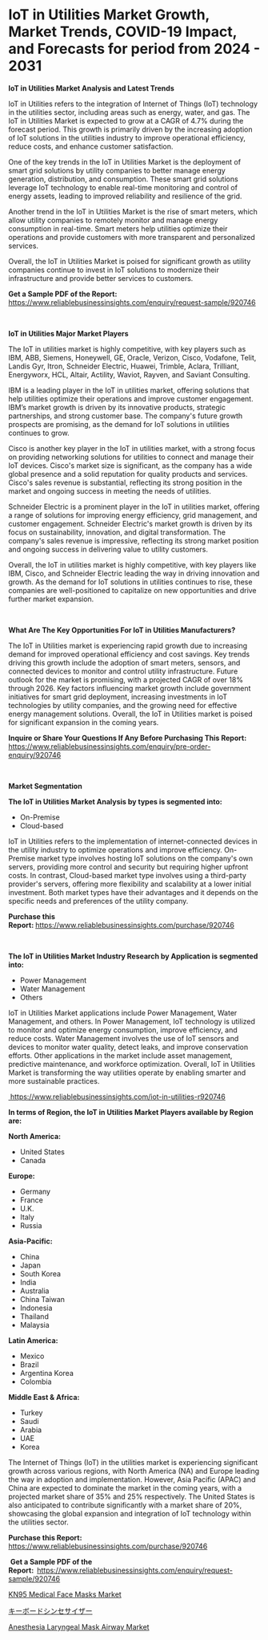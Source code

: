 <p><h1>IoT in Utilities Market Growth, Market Trends, COVID-19 Impact, and Forecasts for period from 2024 - 2031</h1></p><p><strong>IoT in Utilities Market Analysis and Latest Trends</strong></p>
<p><p>IoT in Utilities refers to the integration of Internet of Things (IoT) technology in the utilities sector, including areas such as energy, water, and gas. The IoT in Utilities Market is expected to grow at a CAGR of 4.7% during the forecast period. This growth is primarily driven by the increasing adoption of IoT solutions in the utilities industry to improve operational efficiency, reduce costs, and enhance customer satisfaction.</p><p>One of the key trends in the IoT in Utilities Market is the deployment of smart grid solutions by utility companies to better manage energy generation, distribution, and consumption. These smart grid solutions leverage IoT technology to enable real-time monitoring and control of energy assets, leading to improved reliability and resilience of the grid.</p><p>Another trend in the IoT in Utilities Market is the rise of smart meters, which allow utility companies to remotely monitor and manage energy consumption in real-time. Smart meters help utilities optimize their operations and provide customers with more transparent and personalized services.</p><p>Overall, the IoT in Utilities Market is poised for significant growth as utility companies continue to invest in IoT solutions to modernize their infrastructure and provide better services to customers.</p></p>
<p><strong>Get a Sample PDF of the Report:&nbsp;</strong> <a href="https://www.reliablebusinessinsights.com/enquiry/request-sample/920746">https://www.reliablebusinessinsights.com/enquiry/request-sample/920746</a></p>
<p>&nbsp;</p>
<p><strong>IoT in Utilities Major Market Players</strong></p>
<p><p>The IoT in utilities market is highly competitive, with key players such as IBM, ABB, Siemens, Honeywell, GE, Oracle, Verizon, Cisco, Vodafone, Telit, Landis Gyr, Itron, Schneider Electric, Huawei, Trimble, Aclara, Trilliant, Energyworx, HCL, Altair, Actility, Waviot, Rayven, and Saviant Consulting.</p><p>IBM is a leading player in the IoT in utilities market, offering solutions that help utilities optimize their operations and improve customer engagement. IBM’s market growth is driven by its innovative products, strategic partnerships, and strong customer base. The company's future growth prospects are promising, as the demand for IoT solutions in utilities continues to grow.</p><p>Cisco is another key player in the IoT in utilities market, with a strong focus on providing networking solutions for utilities to connect and manage their IoT devices. Cisco's market size is significant, as the company has a wide global presence and a solid reputation for quality products and services. Cisco's sales revenue is substantial, reflecting its strong position in the market and ongoing success in meeting the needs of utilities.</p><p>Schneider Electric is a prominent player in the IoT in utilities market, offering a range of solutions for improving energy efficiency, grid management, and customer engagement. Schneider Electric's market growth is driven by its focus on sustainability, innovation, and digital transformation. The company's sales revenue is impressive, reflecting its strong market position and ongoing success in delivering value to utility customers.</p><p>Overall, the IoT in utilities market is highly competitive, with key players like IBM, Cisco, and Schneider Electric leading the way in driving innovation and growth. As the demand for IoT solutions in utilities continues to rise, these companies are well-positioned to capitalize on new opportunities and drive further market expansion.</p></p>
<p>&nbsp;</p>
<p><strong>What Are The Key Opportunities For IoT in Utilities Manufacturers?</strong></p>
<p><p>The IoT in Utilities market is experiencing rapid growth due to increasing demand for improved operational efficiency and cost savings. Key trends driving this growth include the adoption of smart meters, sensors, and connected devices to monitor and control utility infrastructure. Future outlook for the market is promising, with a projected CAGR of over 18% through 2026. Key factors influencing market growth include government initiatives for smart grid deployment, increasing investments in IoT technologies by utility companies, and the growing need for effective energy management solutions. Overall, the IoT in Utilities market is poised for significant expansion in the coming years.</p></p>
<p><strong>Inquire or Share Your Questions If Any Before Purchasing This Report:</strong> <a href="https://www.reliablebusinessinsights.com/enquiry/pre-order-enquiry/920746">https://www.reliablebusinessinsights.com/enquiry/pre-order-enquiry/920746</a></p>
<p>&nbsp;</p>
<p><strong>Market Segmentation</strong></p>
<p><strong>The IoT in Utilities Market Analysis by types is segmented into:</strong></p>
<p><ul><li>On-Premise</li><li>Cloud-based</li></ul></p>
<p><p>IoT in Utilities refers to the implementation of internet-connected devices in the utility industry to optimize operations and improve efficiency. On-Premise market type involves hosting IoT solutions on the company's own servers, providing more control and security but requiring higher upfront costs. In contrast, Cloud-based market type involves using a third-party provider's servers, offering more flexibility and scalability at a lower initial investment. Both market types have their advantages and it depends on the specific needs and preferences of the utility company.</p></p>
<p><strong>Purchase this Report:&nbsp;</strong><a href="https://www.reliablebusinessinsights.com/purchase/920746">https://www.reliablebusinessinsights.com/purchase/920746</a></p>
<p>&nbsp;</p>
<p><strong>The IoT in Utilities Market Industry Research by Application is segmented into:</strong></p>
<p><ul><li>Power Management</li><li>Water Management</li><li>Others</li></ul></p>
<p><p>IoT in Utilities Market applications include Power Management, Water Management, and others. In Power Management, IoT technology is utilized to monitor and optimize energy consumption, improve efficiency, and reduce costs. Water Management involves the use of IoT sensors and devices to monitor water quality, detect leaks, and improve conservation efforts. Other applications in the market include asset management, predictive maintenance, and workforce optimization. Overall, IoT in Utilities Market is transforming the way utilities operate by enabling smarter and more sustainable practices.</p></p>
<p><a href="https://www.reliablebusinessinsights.com/iot-in-utilities-r920746">&nbsp;https://www.reliablebusinessinsights.com/iot-in-utilities-r920746</a></p>
<p><strong>In terms of Region, the IoT in Utilities Market Players available by Region are:</strong></p>
<p>
    <p> <strong> North America: </strong>
        <ul>
            <li>United States</li>
            <li>Canada</li>
        </ul>
        </p> 
    <p> <strong> Europe: </strong>
        <ul>
            <li>Germany</li>
            <li>France</li>
            <li>U.K.</li>
            <li>Italy</li>
            <li>Russia</li>
        </ul>
        </p> 
    <p> <strong> Asia-Pacific: </strong>
        <ul>
            <li>China</li>
            <li>Japan</li>
            <li>South Korea</li>
            <li>India</li>
            <li>Australia</li>
            <li>China Taiwan</li>
            <li>Indonesia</li>
            <li>Thailand</li>
            <li>Malaysia</li>
        </ul>
        </p> 
    <p> <strong> Latin America: </strong>
        <ul>
            <li>Mexico</li>
            <li>Brazil</li>
            <li>Argentina Korea</li>
            <li>Colombia</li>
        </ul>
        </p> 
    <p> <strong> Middle East & Africa: </strong>
        <ul>
            <li>Turkey</li>
            <li>Saudi</li>
            <li>Arabia</li>
            <li>UAE</li>
            <li>Korea</li>
        </ul>
    </p>
    </p>
<p><p>The Internet of Things (IoT) in the utilities market is experiencing significant growth across various regions, with North America (NA) and Europe leading the way in adoption and implementation. However, Asia Pacific (APAC) and China are expected to dominate the market in the coming years, with a projected market share of 35% and 25% respectively. The United States is also anticipated to contribute significantly with a market share of 20%, showcasing the global expansion and integration of IoT technology within the utilities sector.</p></p>
<p><strong>Purchase this Report: </strong><a href="https://www.reliablebusinessinsights.com/purchase/920746">https://www.reliablebusinessinsights.com/purchase/920746</a></p>
<p>&nbsp;<strong>Get a Sample PDF of the Report:&nbsp;&nbsp;</strong><a href="https://www.reliablebusinessinsights.com/enquiry/request-sample/920746">https://www.reliablebusinessinsights.com/enquiry/request-sample/920746</a></p>
<p><strong></strong></p>
<p><p><a href="https://github.com/jhcraigie/Market-Research-Report-List-4/blob/main/kn95-medical-face-masks-market.md">KN95 Medical Face Masks Market</a></p><p><a href="https://github.com/CarlieShields/Market-Research-Report-List-1/blob/main/8920087175061.md">キーボードシンセサイザー</a></p><p><a href="https://github.com/sonuprakash1/Market-Research-Report-List-3/blob/main/anesthesia-laryngeal-mask-airway-market.md">Anesthesia Laryngeal Mask Airway Market</a></p></p>